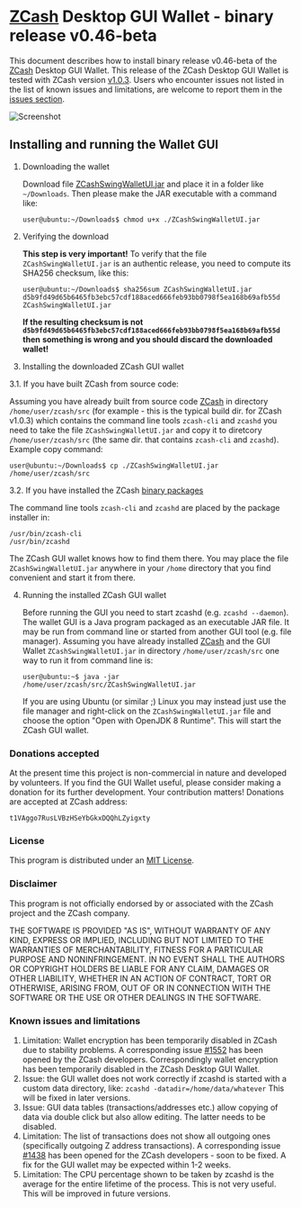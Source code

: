 # [ZCash](https://z.cash/) Desktop GUI Wallet - binary release v0.46-beta

This document describes how to install binary release v0.46-beta of the [ZCash](https://z.cash/) 
Desktop GUI Wallet. This release of the ZCash Desktop GUI Wallet is tested with ZCash version 
[v1.0.3](https://github.com/zcash/zcash/releases/tag/v1.0.3). Users who encounter issues 
not listed in the list of known issues and limitations, are welcome to report them in 
the [issues section](https://github.com/vaklinov/zcash-swing-wallet-ui/issues). 

![Screenshot](https://github.com/vaklinov/zcash-swing-wallet-ui/raw/master/docs/ZCashWalletSmall.png "Main Window")

## Installing and running the Wallet GUI

1. Downloading the wallet
 
   Download file [ZCashSwingWalletUI.jar](https://github.com/vaklinov/zcash-swing-wallet-ui/releases/download/0.46-beta/ZCashSwingWalletUI.jar)
   and place it in a folder like `~/Downloads`. Then please make the JAR executable with a command like:
   ```
   user@ubuntu:~/Downloads$ chmod u+x ./ZCashSwingWalletUI.jar
   ```
   
2. Verifying the download

   **This step is very important!** To verify that the file `ZCashSwingWalletUI.jar` is an authentic release, you
   need to compute its SHA256 checksum, like this:
   ```
   user@ubuntu:~/Downloads$ sha256sum ZCashSwingWalletUI.jar 
   d5b9fd49d65b6465fb3ebc57cdf188aced666feb93bb0798f5ea168b69afb55d  ZCashSwingWalletUI.jar
   ```
   **If the resulting checksum is not `d5b9fd49d65b6465fb3ebc57cdf188aced666feb93bb0798f5ea168b69afb55d` then**
   **something is wrong and you should discard the downloaded wallet!**

3. Installing the downloaded ZCash GUI wallet

  3.1. If you have built ZCash from source code:

   Assuming you have already built from source code [ZCash](https://z.cash/) in directory `/home/user/zcash/src` (for 
   example - this is the typical build dir. for ZCash v1.0.3) which contains the command line tools `zcash-cli` 
   and `zcashd` you need to take the file `ZCashSwingWalletUI.jar` and copy it 
   to diretcory `/home/user/zcash/src` (the same dir. that contains `zcash-cli` and `zcashd`). Example copy command:
   ```
   user@ubuntu:~/Downloads$ cp ./ZCashSwingWalletUI.jar /home/user/zcash/src    
   ```
   
  3.2. If you have installed the ZCash [binary packages](https://github.com/zcash/zcash/wiki/Debian-binary-packages)

   The command line tools `zcash-cli` and `zcashd` are placed by the package installer in:
   ```
   /usr/bin/zcash-cli
   /usr/bin/zcashd
   ```
   The ZCash GUI wallet knows how to find them there. You may place the file  `ZCashSwingWalletUI.jar`
   anywhere in your `/home` directory that you find convenient and start it from there.

4. Running the installed ZCash GUI wallet

   Before running the GUI you need to start zcashd (e.g. `zcashd --daemon`). The wallet GUI is a Java program packaged 
   as an executable JAR file. It may be run from command line or started from another GUI tool (e.g. file manager). 
   Assuming you have already installed [ZCash](https://z.cash/) and the GUI Wallet `ZCashSwingWalletUI.jar` in 
   directory `/home/user/zcash/src` one way to run it from command line is:
   ```
   user@ubuntu:~$ java -jar /home/user/zcash/src/ZCashSwingWalletUI.jar
   ```
   If you are using Ubuntu (or similar ;) Linux you may instead just use the file manager and 
   right-click on the `ZCashSwingWalletUI.jar` file and choose the option "Open with OpenJDK 8 Runtime". 
   This will start the ZCash GUI wallet.

### Donations accepted
At the present time this project is non-commercial in nature and developed by volunteers. If you find the GUI
Wallet useful, please consider making a donation for its further development. Your contribution matters! Donations 
are accepted at ZCash address:
```
t1VAggo7RusLVBzHSeYbGkxDQQhLZyigxty
```

### License
This program is distributed under an [MIT License](https://github.com/vaklinov/zcash-swing-wallet-ui/raw/master/LICENSE).

### Disclaimer
This program is not officially endorsed by or associated with the ZCash project and the ZCash company.

THE SOFTWARE IS PROVIDED "AS IS", WITHOUT WARRANTY OF ANY KIND, EXPRESS OR
IMPLIED, INCLUDING BUT NOT LIMITED TO THE WARRANTIES OF MERCHANTABILITY,
FITNESS FOR A PARTICULAR PURPOSE AND NONINFRINGEMENT. IN NO EVENT SHALL THE
AUTHORS OR COPYRIGHT HOLDERS BE LIABLE FOR ANY CLAIM, DAMAGES OR OTHER
LIABILITY, WHETHER IN AN ACTION OF CONTRACT, TORT OR OTHERWISE, ARISING FROM,
OUT OF OR IN CONNECTION WITH THE SOFTWARE OR THE USE OR OTHER DEALINGS IN THE
SOFTWARE.

### Known issues and limitations

1. Limitation: Wallet encryption has been temporarily disabled in ZCash due to stability problems. A corresponding issue 
[#1552](https://github.com/zcash/zcash/issues/1552) has been opened by the ZCash developers. Correspondingly
wallet encryption has been temporarily disabled in the ZCash Desktop GUI Wallet.
1. Issue: the GUI wallet does not work correctly if zcashd is started with a custom data directory, like:
`zcashd -datadir=/home/data/whatever` This will be fixed in later versions.
1. Issue: GUI data tables (transactions/addresses etc.) allow copying of data via double click but also allow editing. 
The latter needs to be disabled. 
1. Limitation: The list of transactions does not show all outgoing ones (specifically outgoing Z address 
transactions). A corresponding issue [#1438](https://github.com/zcash/zcash/issues/1438) has been opened 
for the ZCash developers - soon to be fixed. A fix for the GUI wallet may be expected within 1-2 weeks. 
1. Limitation: The CPU percentage shown to be taken by zcashd is the average for the entire lifetime of the process. 
This is not very useful. This will be improved in future versions.
